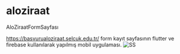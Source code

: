 # aloziraat

AloZiraatFormSayfası

https://basvurualoziraat.selcuk.edu.tr/ form kayıt sayfasının flutter ve firebase kullanılarak yapılmış mobil uygulaması.
![SS](https://user-images.githubusercontent.com/128323404/229499826-fc8c3d01-d9ff-44c8-b5f5-3979d500a269.png)
